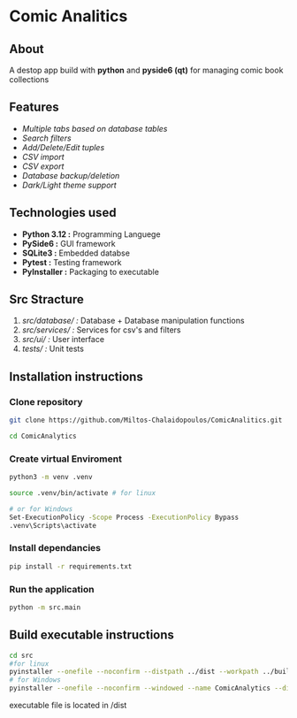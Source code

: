 # Comic Analitics

## About 

A destop app build with **python** and **pyside6 (qt)** for managing comic book collections

## Features 

- *Multiple tabs based on database tables*
- *Search filters*
- *Add/Delete/Edit tuples*
- *CSV import*
- *CSV export*
- *Database backup/deletion*
- *Dark/Light theme support*

## Technologies used
- **Python 3.12 :** Programming Languege
- **PySide6 :** GUI framework
- **SQLite3 :** Embedded databse
- **Pytest :** Testing framework
- **PyInstaller :** Packaging to executable

## Src Stracture

1. *src/database/ :* Database + Database manipulation functions
2. *src/services/ :* Services for csv's and filters
3. *src/ui/ :* User interface
4. *tests/ :* Unit tests


## Installation instructions 

### Clone repository
```bash
git clone https://github.com/Miltos-Chalaidopoulos/ComicAnalitics.git

cd ComicAnalytics
```
### Create virtual Enviroment
```bash
python3 -m venv .venv
```
```bash
source .venv/bin/activate # for linux

# or for Windows
Set-ExecutionPolicy -Scope Process -ExecutionPolicy Bypass
.venv\Scripts\activate
```
### Install dependancies
``` bash
pip install -r requirements.txt
```
### Run the application
``` bash
python -m src.main
```
## Build executable instructions
```bash
cd src
#for linux
pyinstaller --onefile --noconfirm --distpath ../dist --workpath ../build --name ComicAnalytics main.py
# for Windows
pyinstaller --onefile --noconfirm --windowed --name ComicAnalytics --distpath dist --workpath build --paths src src\main.py
```
executable file is located in /dist
